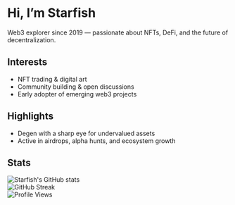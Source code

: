 # Hi, I’m Starfish

Web3 explorer since 2019 — passionate about NFTs, DeFi, and the future of decentralization.

## Interests  
- NFT trading & digital art  
- Community building & open discussions  
- Early adopter of emerging web3 projects  

## Highlights  
- Degen with a sharp eye for undervalued assets  
- Active in airdrops, alpha hunts, and ecosystem growth

## Stats
![Starfish's GitHub stats](https://github-readme-stats.vercel.app/api?username=starfrich&show_icons=true&theme=radical)  
![GitHub Streak](https://streak-stats.demolab.com?user=starfrich&theme=radical)  
<img src="https://komarev.com/ghpvc/?username=starfrich&color=brightgreen" alt="Profile Views">
